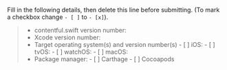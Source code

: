 <!--
Please follow the instructions below before filing a new issue.

Please ensure that you are at least on the newest minor version of the SDK.
The minor version is delineated in the following example with an `x`: `0.x.11`

There are many changes to the Swift language and Xcode that are not backwards compatible
and versions of Swift < 3 and versions of Xcode < 8 are not supported by Contentful.
Swift package manager is not yet supported.
-->

Fill in the following details, then delete this line before submitting. (To mark a checkbox change `- [ ]` to `- [x]`).
> - contentful.swift version number: 
> - Xcode version number:
> - Target operating system(s) and version number(s)
    - [ ] iOS: 
    - [ ] tvOS: 
    - [ ] watchOS:
    - [ ] macOS:
> - Package manager:
    - [ ] Carthage
    - [ ] Cocoapods

<!-- Enter your issue details below this comment. -->

